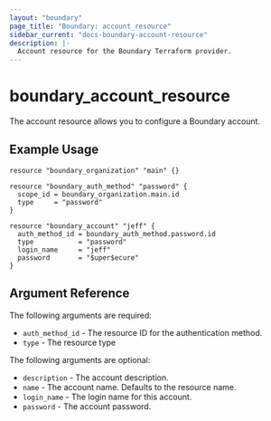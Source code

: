 ```yaml
---
layout: "boundary"
page_title: "Boundary: account_resource"
sidebar_current: "docs-boundary-account-resource"
description: |-
  Account resource for the Boundary Terraform provider.
---
```


# boundary_account_resource 
The account resource allows you to configure a Boundary account. 

## Example Usage

```hcl
resource "boundary_organization" "main" {}

resource "boundary_auth_method" "password" {
  scope_id = boundary_organization.main.id
  type     = "password"
}

resource "boundary_account" "jeff" {
  auth_method_id = boundary_auth_method.password.id
  type           = "password"
  login_name     = "jeff"
  password       = "$uper$ecure"
}  
```

## Argument Reference

The following arguments are required:
* `auth_method_id` - The resource ID for the authentication method.
* `type` - The resource type

The following arguments are optional:
* `description` - The account description.
* `name` - The account name. Defaults to the resource name.
* `login_name` - The login name for this account. 
* `password` - The account password. 

